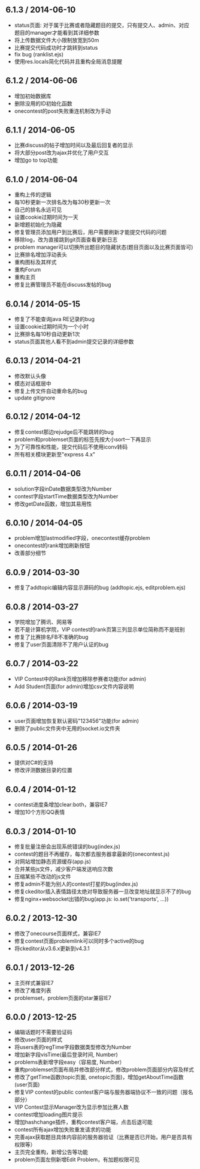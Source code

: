 ## 6.1.3 / 2014-06-10
* status页面: 对于属于比赛或者隐藏题目的提交，只有提交人、admin、对应题目的manager才能看到其详细参数
* 将上传数据文件大小限制放宽到50m
* 比赛提交代码成功时才跳转到status
* fix bug (ranklist.ejs)
* 使用res.locals简化代码并且重构全局消息提醒

## 6.1.2 / 2014-06-06
* 增加初始数据库
* 删除没用的ID初始化函数
* onecontest的post失败重连机制改为手动

## 6.1.1 / 2014-06-05
* 比赛discuss的帖子增加时间以及最后回复者的显示
* 将大部分post改为ajax并优化了用户交互
* 增加go to top功能

## 6.1.0 / 2014-06-04
* 重构上传的逻辑
* 每10秒更新一次排名改为每30秒更新一次
* 自己的排名永远可见
* 设置cookie过期时间为一天
* 新增题初始化为隐藏
* 修复管理员添加用户到比赛后，用户需要刷新才能提交代码的问题
* 移除log，改为直接跳到git页面查看更新日志
* problem manager可以切换所出题目的隐藏状态(题目页面以及比赛页面皆可)
* 比赛排名增加浮动表头
* 重构图标及其样式
* 重构Forum
* 重构主页
* 修复比赛管理员不能在discuss发帖的bug

## 6.0.14 / 2014-05-15
* 修复了不能查询java RE记录的bug
* 设置cookie过期时间为一个小时
* 比赛排名每10秒自动更新1次
* status页面其他人看不到admin提交记录的详细参数

## 6.0.13 / 2014-04-21
* 修改默认头像
* 模态对话框居中
* 修复上传文件自动重命名的bug
* update gitignore

## 6.0.12 / 2014-04-12
* 修复contest那边rejudge后不能跳转的bug
* problem和problemset页面的标签先按大小sort一下再显示
* 为了可靠性和性能，提交代码后不使用iconv转码
* 所有相关模块更新至"express 4.x"

## 6.0.11 / 2014-04-06
* solution字段inDate数据类型改为Number
* contest字段startTime数据类型改为Number
* 修改getDate函数，增加其易用性

## 6.0.10 / 2014-04-05
* problem增加lastmodified字段，onecontest缓存problem
* onecontest的rank增加刷新按钮
* 改善部分细节

## 6.0.9 / 2014-03-30
* 修复了addtopic编辑内容显示源码的bug (addtopic.ejs, editproblem.ejs)

## 6.0.8 / 2014-03-27
* 学院增加了腾讯、网易等
* 若不是计算机学院，VIP contest的rank页第三列显示单位简称而不是班别
* 修复了比赛排名FB不准确的bug
* 修复了user页面清除不了用户认证的bug

## 6.0.7 / 2014-03-22
* VIP Contest中的Rank页增加移除参赛者功能(for admin)
* Add Student页面(for admin)增加csv文件内容说明

## 6.0.6 / 2014-03-19
* user页面增加恢复默认密码"123456"功能(for admin)
* 删除了public文件夹中无用的socket.io文件夹

## 6.0.5 / 2014-01-26
* 提供对C#的支持
* 修改评测数据目录的位置

## 6.0.4 / 2014-01-12
* contest进度条增加clear:both，兼容IE7
* 增加10个方形QQ表情

## 6.0.3 / 2014-01-10
* 修复批量注册会出现系统错误的bug(index.js)
* contest的题目不再缓存，每次都去服务器拿最新的(onecontest.js)
* 对网站增加静态资源缓存(app.js)
* 合并某些js文件，减少客户端发送响应次数
* 压缩某些不改动的js文件
* 修复admin不能为别人的contest打星的bug(index.js)
* 修复ckeditor插入表情路径太绝对导致服务器一旦改变地址就显示不了的bug
* 修复nginx+websocket出错的bug(app.js: io.set('transports', ...))

## 6.0.2 / 2013-12-30
* 修改了onecourse页面样式，兼容IE7
* 修复contest页面problemlink可以同时多个active的bug
* 将ckeditor从v3.6.x更新到v4.3.1

## 6.0.1 / 2013-12-26
* 主页样式兼容IE7
* 修改了难度列表
* problemset，problem页面的star兼容IE7

## 6.0.0 / 2013-12-25
* 编辑话题时不需要验证码
* 修改user页面的样式
* 将users表的regTime字段数据类型修改为Number
* 增加新字段visTime(最后登录时间, Number)
* problems表新增字段easy（容易度, Number）
* 重构problemset页面布局并修改部分样式，修改problem页面部分内容及样式
* 修改了getTime函数(topic页面, onetopic页面)，增加getAboutTime函数(user页面)
* 修复VIP contest的public contest客户端与服务器端协议不一致的问题（报名部分）
* VIP Contest显示Manager改为显示参加比赛人数
* contest增加loading图片提示
* 增加hashchange插件，重构contest客户端，点击后退可能
* contest所有ajax增加失败重发请求的功能
* 完善ajax获取题目具体内容前的服务器验证（比赛是否已开始，用户是否具有权限等）
* 主页完全重构，新增公告等功能
* problem页面左侧新增Edit Problem，有加题权限可见